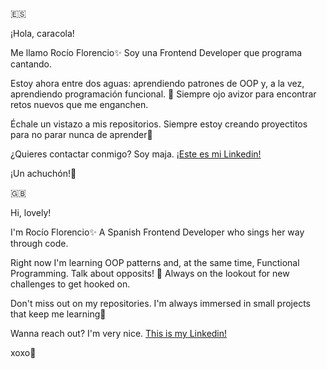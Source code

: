 🇪🇸

¡Hola, caracola!

Me llamo Rocío Florencio✨ Soy una Frontend Developer que programa cantando. 

Estoy ahora entre dos aguas: aprendiendo patrones de OOP y, a la vez, aprendiendo programación funcional. 👀 Siempre ojo avizor para encontrar retos nuevos que me enganchen.

Échale un vistazo a mis repositorios. Siempre estoy creando proyectitos para no parar nunca de aprender🥰

¿Quieres contactar conmigo? Soy maja. [¡Este es mi Linkedin!](https://www.linkedin.com/in/rflorencio/)

¡Un achuchón!💛


🇬🇧

Hi, lovely!

I'm Rocío Florencio✨ A Spanish Frontend Developer who sings her way through code.

Right now I'm learning OOP patterns and, at the same time, Functional Programming. Talk about opposits! 👀 Always on the lookout for new challenges to get hooked on.

Don't miss out on my repositories. I'm always immersed in small projects that keep me learning🥰

Wanna reach out? I'm very nice. [This is my Linkedin!](https://www.linkedin.com/in/rflorencio/?locale=en_US)

xoxo💛
